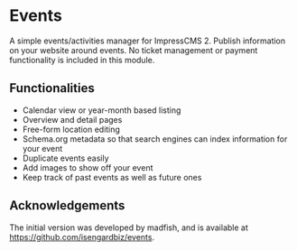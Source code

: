 # Events
A simple events/activities manager for ImpressCMS 2. Publish information on your website around events. No ticket management or payment functionality is included in this module.

## Functionalities
 * Calendar view or year-month based listing
 * Overview and detail pages
 * Free-form location editing
 * Schema.org metadata so that search engines can index information for your event
 * Duplicate events easily
 * Add images to show off your event
 * Keep track of past events as well as future ones

## Acknowledgements
The initial version was developed by madfish, and is available at https://github.com/isengardbiz/events. 